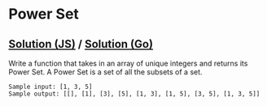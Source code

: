 # Power Set

## [Solution (JS)](./solution.js) / [Solution (Go)](./solution.go)

Write a function that takes in an array of unique integers and returns its Power Set. A Power Set is a set of all the subsets of a set.

```
Sample input: [1, 3, 5]
Sample output: [[], [1], [3], [5], [1, 3], [1, 5], [3, 5], [1, 3, 5]]
```
